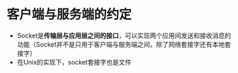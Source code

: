 # 客户端与服务端的约定

- Socket是**传输层与应用层之间的接口**，可以实现两个应用间发送和接收消息的功能（Socket并不是只用于客户端与服务端之间，除了网络套接字还有本地套接字）
- 在Unix的实现下，socket套接字也是文件

